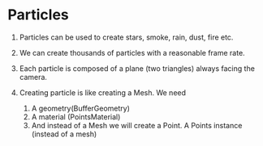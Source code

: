 # Particles

1. Particles can be used to create stars, smoke, rain, dust, fire etc.
2. We can create thousands of particles with a reasonable frame rate.
3. Each particle is composed of a plane (two triangles) always facing the camera.

4. Creating particle is like creating a Mesh.
   We need
   1. A geometry(BufferGeometry)
   2. A material (PointsMaterial)
   3. And instead of a Mesh we will create a Point. A Points instance (instead of a mesh)
